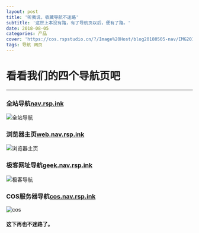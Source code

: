 ```yaml
---
layout: post
title: '听我说，收藏导航不迷路'
subtitle: '这世上本没有路，有了导航页以后，便有了路。'
date: 2018-08-05
categories: 产品
cover: 'https://cos.rspstudio.cn/?/Image%20Host/blog20180505-nav/IMG20180805185656.jpg'
tags: 导航 网页
---
```


# 看看我们的四个导航页吧
---
### 全站导航[nav.rsp.ink](https://nav.rsp.ink)
![全站导航](https://cos.rspstudio.cn/?/Image%20Host/blog20180505-nav/3.png)

### 浏览器主页[web.nav.rsp.ink](https://web.nav.rsp.ink)
![浏览器主页](https://cos.rspstudio.cn/?/Image%20Host/blog20180505-nav/1.png)

### 极客网址导航[geek.nav.rsp.ink](https://geek.nav.rsp.ink)
![极客导航](https://cos.rspstudio.cn/?/Image%20Host/blog20180505-nav/2.png)

### COS服务器导航[cos.nav.rsp.ink](https://cos.nav.rsp.ink)
![cos](https://cos.rspstudio.cn/?/Image%20Host/blog20180505-nav/4.png)

#### 这下再也不迷路了。


